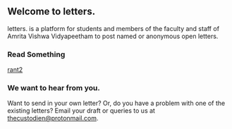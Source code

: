 ## Welcome to letters.

letters. is a platform for students and members of the faculty and staff of Amrita Vishwa Vidyapeetham to post named or anonymous open letters.

### Read Something

[rant2](/posts/rant2.md)

### We want to hear from you.

Want to send in your own letter? Or, do you have a problem with one of the existing letters? Email your draft or queries to us at [thecustodien@protonmail.com](thecustodien@protonmail.com).
